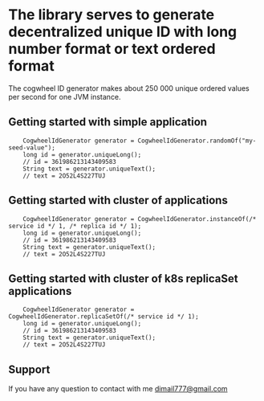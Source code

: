 # The library serves to generate decentralized unique ID with long number format or text ordered format
The cogwheel ID generator makes about 250 000 unique ordered values per second for one JVM instance.

## Getting started with simple application

        CogwheelIdGenerator generator = CogwheelIdGenerator.randomOf("my-seed-value");
        long id = generator.uniqueLong();
        // id = 361986213143409583
        String text = generator.uniqueText();
        // text = 2O52L4S227TUJ

## Getting started with cluster of applications

        CogwheelIdGenerator generator = CogwheelIdGenerator.instanceOf(/* service id */ 1, /* replica id */ 1);
        long id = generator.uniqueLong();
        // id = 361986213143409583
        String text = generator.uniqueText();
        // text = 2O52L4S227TUJ

## Getting started with cluster of k8s replicaSet applications

        CogwheelIdGenerator generator = CogwheelIdGenerator.replicaSetOf(/* service id */ 1);
        long id = generator.uniqueLong();
        // id = 361986213143409583
        String text = generator.uniqueText();
        // text = 2O52L4S227TUJ

## Support
If you have any question to contact with me dimail777@gmail.com
